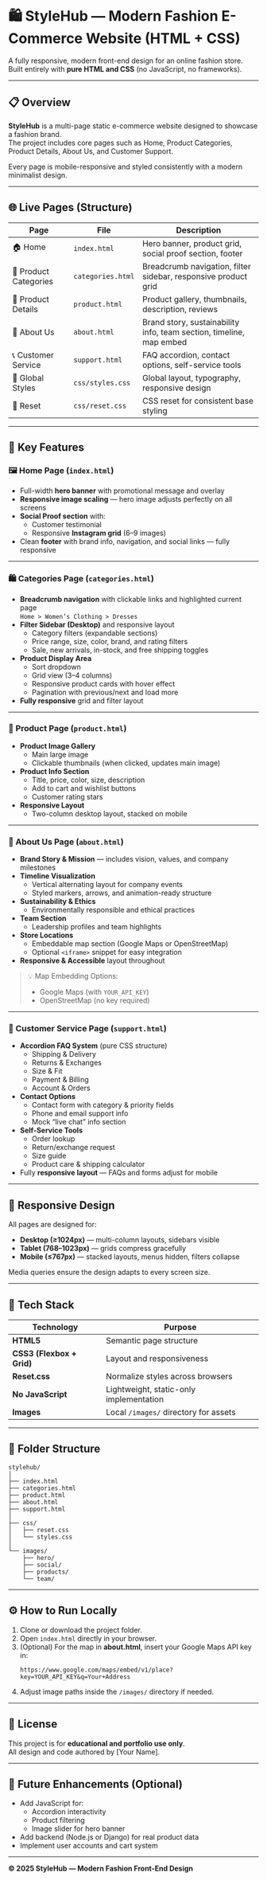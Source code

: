 # 🛍️ StyleHub — Modern Fashion E-Commerce Website (HTML + CSS)

A fully responsive, modern front-end design for an online fashion store.  
Built entirely with **pure HTML and CSS** (no JavaScript, no frameworks).

---

## 📋 Overview

**StyleHub** is a multi-page static e-commerce website designed to showcase a fashion brand.  
The project includes core pages such as Home, Product Categories, Product Details, About Us, and Customer Support.

Every page is mobile-responsive and styled consistently with a modern minimalist design.

---

## 🌐 Live Pages (Structure)

| Page | File | Description |
|------|------|--------------|
| 🏠 Home | `index.html` | Hero banner, product grid, social proof section, footer |
| 🛒 Product Categories | `categories.html` | Breadcrumb navigation, filter sidebar, responsive product grid |
| 👗 Product Details | `product.html` | Product gallery, thumbnails, description, reviews |
| 🏢 About Us | `about.html` | Brand story, sustainability info, team section, timeline, map embed |
| 📞 Customer Service | `support.html` | FAQ accordion, contact options, self-service tools |
| 💬 Global Styles | `css/styles.css` | Global layout, typography, responsive design |
| 🧱 Reset | `css/reset.css` | CSS reset for consistent base styling |

---

## 🎨 Key Features

### 🖼️ Home Page (`index.html`)
- Full-width **hero banner** with promotional message and overlay
- **Responsive image scaling** — hero image adjusts perfectly on all screens
- **Social Proof section** with:
  - Customer testimonial
  - Responsive **Instagram grid** (6–9 images)
- Clean **footer** with brand info, navigation, and social links — fully responsive

---

### 🛍️ Categories Page (`categories.html`)
- **Breadcrumb navigation** with clickable links and highlighted current page  
  `Home > Women’s Clothing > Dresses`
- **Filter Sidebar (Desktop)** and responsive layout
  - Category filters (expandable sections)
  - Price range, size, color, brand, and rating filters
  - Sale, new arrivals, in-stock, and free shipping toggles
- **Product Display Area**
  - Sort dropdown
  - Grid view (3–4 columns)
  - Responsive product cards with hover effect
  - Pagination with previous/next and load more
- **Fully responsive** grid and filter layout

---

### 👗 Product Page (`product.html`)
- **Product Image Gallery**
  - Main large image
  - Clickable thumbnails (when clicked, updates main image)
- **Product Info Section**
  - Title, price, color, size, description
  - Add to cart and wishlist buttons
  - Customer rating stars
- **Responsive Layout**
  - Two-column desktop layout, stacked on mobile

---

### 🏢 About Us Page (`about.html`)
- **Brand Story & Mission** — includes vision, values, and company milestones
- **Timeline Visualization**
  - Vertical alternating layout for company events
  - Styled markers, arrows, and animation-ready structure
- **Sustainability & Ethics**
  - Environmentally responsible and ethical practices
- **Team Section**
  - Leadership profiles and team highlights
- **Store Locations**
  - Embeddable map section (Google Maps or OpenStreetMap)
  - Optional `<iframe>` snippet for easy integration
- **Responsive & Accessible** layout throughout

> 💡 Map Embedding Options:
> - Google Maps (with `YOUR_API_KEY`)
> - OpenStreetMap (no key required)

---

### 💬 Customer Service Page (`support.html`)
- **Accordion FAQ System** (pure CSS structure)
  - Shipping & Delivery
  - Returns & Exchanges
  - Size & Fit
  - Payment & Billing
  - Account & Orders
- **Contact Options**
  - Contact form with category & priority fields
  - Phone and email support info
  - Mock “live chat” info section
- **Self-Service Tools**
  - Order lookup
  - Return/exchange request
  - Size guide
  - Product care & shipping calculator
- Fully **responsive layout** — FAQs and forms adjust for mobile

---

## 📱 Responsive Design

All pages are designed for:
- **Desktop (≥1024px)** — multi-column layouts, sidebars visible  
- **Tablet (768–1023px)** — grids compress gracefully  
- **Mobile (≤767px)** — stacked layouts, menus hidden, filters collapse  

Media queries ensure the design adapts to every screen size.

---

## 🧩 Tech Stack

| Technology | Purpose |
|-------------|----------|
| **HTML5** | Semantic page structure |
| **CSS3 (Flexbox + Grid)** | Layout and responsiveness |
| **Reset.css** | Normalize styles across browsers |
| **No JavaScript** | Lightweight, static-only implementation |
| **Images** | Local `/images/` directory for assets |

---

## 🧠 Folder Structure

```
stylehub/
│
├── index.html
├── categories.html
├── product.html
├── about.html
├── support.html
│
├── css/
│   ├── reset.css
│   └── styles.css
│
└── images/
    ├── hero/
    ├── social/
    ├── products/
    └── team/
```

---

## ⚙️ How to Run Locally

1. Clone or download the project folder.
2. Open `index.html` directly in your browser.
3. (Optional) For the map in **about.html**, insert your Google Maps API key in:
   ```
   https://www.google.com/maps/embed/v1/place?key=YOUR_API_KEY&q=Your+Address
   ```
4. Adjust image paths inside the `/images/` directory if needed.

---

## 🧾 License

This project is for **educational and portfolio use only**.  
All design and code authored by [Your Name].

---

## 🏁 Future Enhancements (Optional)
- Add JavaScript for:
  - Accordion interactivity
  - Product filtering
  - Image slider for hero banner
- Add backend (Node.js or Django) for real product data
- Implement user accounts and cart system

---

**© 2025 StyleHub — Modern Fashion Front-End Design**
